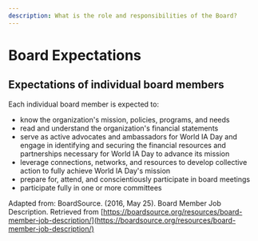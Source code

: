```yaml
---
description: What is the role and responsibilities of the Board?
---
```


# Board Expectations

## Expectations of individual board members

Each individual board member is expected to:&#x20;

* know the organization's mission, policies, programs, and needs
* read and understand the organization's financial statements
* serve as active advocates and ambassadors for World IA Day and engage in identifying and securing the financial resources and partnerships necessary for World IA Day to advance its mission
* leverage connections, networks, and resources to develop collective action to fully achieve World IA Day's mission
* prepare for, attend, and conscientiously participate in board meetings
* participate fully in one or more committees

Adapted from: BoardSource. (2016, May 25). Board Member Job Description. Retrieved from [https://boardsource.org/resources/board-member-job-description/](https://boardsource.org/resources/board-member-job-description/)
